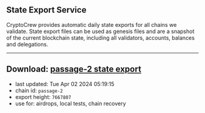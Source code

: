 ## State Export Service
CryptoCrew provides automatic daily state exports for all chains we validate. State export files can be used as genesis files and are a snapshot of the current blockchain state, including all validators, accounts, balances and delegations.

---
**Download: [passage-2 state export](https://dl-eu2.ccvalidators.com/SERVICE/passage/passage-2_export_7667807.json)**
---

- last updated: Tue Apr 02 2024 05:19:15
- chain id: `passage-2`
- export height: `7667807`
- use for: airdrops, local tests, chain recovery
